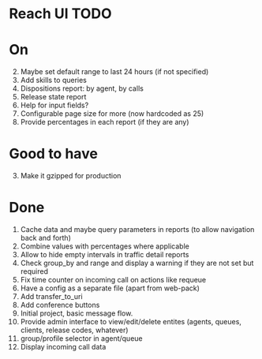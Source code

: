 # Reach UI TODO

# On

2. Maybe set default range to last 24 hours (if not specified)
3. Add skills to queries
5. Dispositions report: by agent, by calls
6. Release state report
7. Help for input fields?
8. Configurable page size for more (now hardcoded as 25)
9. Provide percentages in each report (if they are any)

# Good to have

3. Make it gzipped for production

# Done

1. Cache data and maybe query parameters in reports (to allow navigation back and forth)
4. Combine values with percentages where applicable
1. Allow to hide empty intervals in traffic detail reports
2. Check group_by and range and display a warning if they are not set but required
3. Fix time counter on incoming call on actions like requeue
2. Have a config as a separate file (apart from web-pack)
2. Add transfer_to_uri
3. Add conference buttons
1. Initial project, basic message flow.
2. Provide admin interface to view/edit/delete entites (agents, queues, clients, release codes, whatever)
3. group/profile selector in agent/queue
4. Display incoming call data

